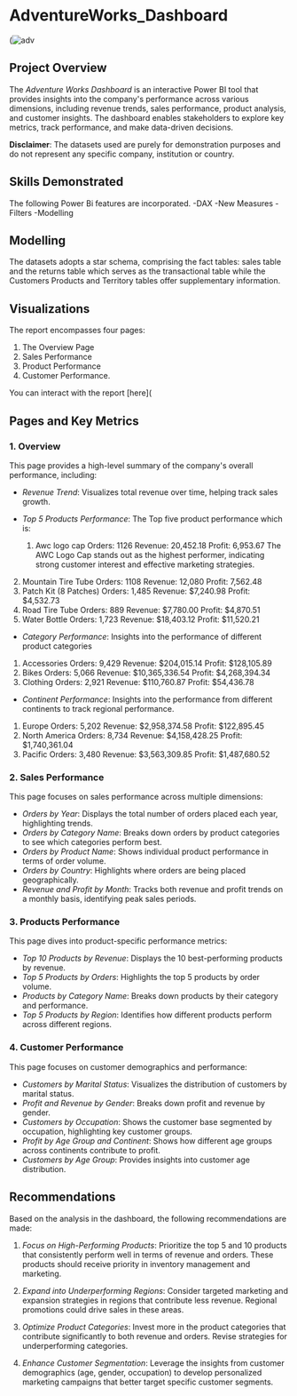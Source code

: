 # AdventureWorks_Dashboard

(![adv](https://github.com/user-attachments/assets/836c7204-5d30-4751-bc57-f0cf6b21f7ba)



## Project Overview
The *Adventure Works Dashboard* is an interactive Power BI tool that provides insights into the company's performance across various dimensions, including revenue trends, sales performance, product analysis, and customer insights. The dashboard enables stakeholders to explore key metrics, track performance, and make data-driven decisions.

**Disclaimer**: The datasets used are purely for demonstration purposes and do not represent any specific company, institution or country.

## Skills Demonstrated
The following Power Bi features are incorporated.
-DAX
-New Measures
-Filters
-Modelling

## Modelling 
The datasets adopts a star schema, comprising the fact tables: sales table and the returns table which serves as the transactional table while the Customers Products and Territory tables offer supplementary information.

## Visualizations
The report encompasses four pages:
1. The Overview Page
2. Sales Performance
3. Product Performance
4. Customer Performance.

You can interact with the report
[here](



## Pages and Key Metrics

### 1. Overview
This page provides a high-level summary of the company's overall performance, including:
- *Revenue Trend*: Visualizes total revenue over time, helping track sales growth.
  
- *Top 5 Products Performance*: The Top five product performance which is:
  1. Awc logo cap
    Orders: 1126
    Revenue: 20,452.18
    Profit: 6,953.67
The AWC Logo Cap stands out as the highest performer, indicating strong customer interest and effective marketing strategies.
2. Mountain Tire Tube
   Orders: 1108
   Revenue: 12,080
   Profit: 7,562.48
3. Patch Kit (8 Patches)
 Orders: 1,485
 Revenue: $7,240.98
 Profit: $4,532.73
4. Road Tire Tube
 Orders: 889
 Revenue: $7,780.00
 Profit: $4,870.51
5. Water Bottle
Orders: 1,723
Revenue: $18,403.12
Profit: $11,520.21
  
- *Category Performance*: Insights into the performance of different product categories
1. Accessories
Orders: 9,429
Revenue: $204,015.14
Profit: $128,105.89
2. Bikes
Orders: 5,066
Revenue: $10,365,336.54
Profit: $4,268,394.34
3. Clothing
Orders: 2,921
Revenue: $110,760.87
Profit: $54,436.78

- *Continent Performance*: Insights into the performance from different continents to track regional performance.
 1.  Europe
Orders: 5,202
Revenue: $2,958,374.58
Profit: $122,895.45
2. North America
Orders: 8,734
Revenue: $4,158,428.25
Profit: $1,740,361.04
3. Pacific
Orders: 3,480
Revenue: $3,563,309.85
Profit: $1,487,680.52

### 2. Sales Performance
This page focuses on sales performance across multiple dimensions:
- *Orders by Year*: Displays the total number of orders placed each year, highlighting trends.
- *Orders by Category Name*: Breaks down orders by product categories to see which categories perform best.
- *Orders by Product Name*: Shows individual product performance in terms of order volume.
- *Orders by Country*: Highlights where orders are being placed geographically.
- *Revenue and Profit by Month*: Tracks both revenue and profit trends on a monthly basis, identifying peak sales periods.


### 3. Products Performance
This page dives into product-specific performance metrics:
- *Top 10 Products by Revenue*: Displays the 10 best-performing products by revenue.
- *Top 5 Products by Orders*: Highlights the top 5 products by order volume.
- *Products by Category Name*: Breaks down products by their category and performance.
- *Top 5 Products by Region*: Identifies how different products perform across different regions.


### 4. Customer Performance
This page focuses on customer demographics and performance:
- *Customers by Marital Status*: Visualizes the distribution of customers by marital status.
- *Profit and Revenue by Gender*: Breaks down profit and revenue by gender.
- *Customers by Occupation*: Shows the customer base segmented by occupation, highlighting key customer groups.
- *Profit by Age Group and Continent*: Shows how different age groups across continents contribute to profit.
- *Customers by Age Group*: Provides insights into customer age distribution.


## Recommendations

Based on the analysis in the dashboard, the following recommendations are made:

1. *Focus on High-Performing Products*: Prioritize the top 5 and 10 products that consistently perform well in terms of revenue and orders. These products should receive priority in inventory management and marketing.
   
2. *Expand into Underperforming Regions*: Consider targeted marketing and expansion strategies in regions that contribute less revenue. Regional promotions could drive sales in these areas.

3. *Optimize Product Categories*: Invest more in the product categories that contribute significantly to both revenue and orders. Revise strategies for underperforming categories.

4. *Enhance Customer Segmentation*: Leverage the insights from customer demographics (age, gender, occupation) to develop personalized marketing campaigns that better target specific customer segments.

